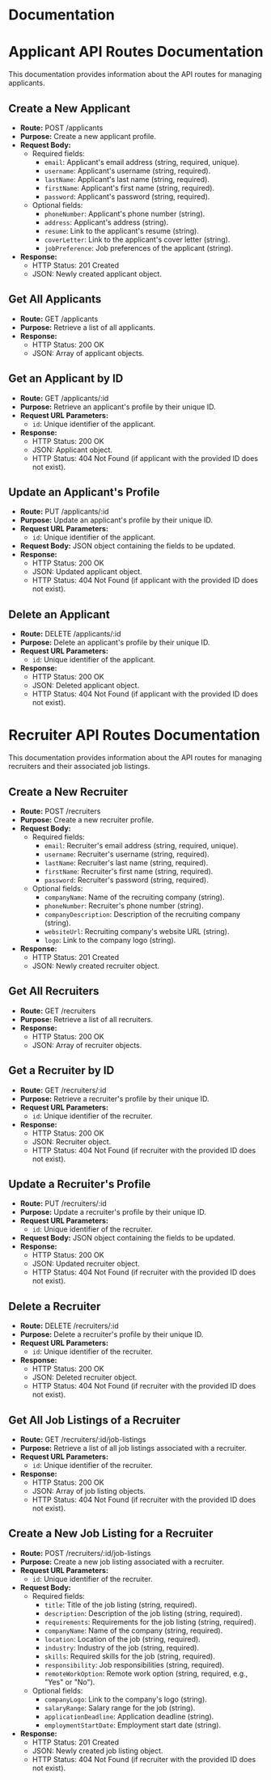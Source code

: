# Documentation

# Applicant API Routes Documentation

This documentation provides information about the API routes for managing applicants.

## Create a New Applicant

-   **Route:** POST /applicants
-   **Purpose:** Create a new applicant profile.
-   **Request Body:**
    -   Required fields:
        -   `email`: Applicant's email address (string, required, unique).
        -   `username`: Applicant's username (string, required).
        -   `lastName`: Applicant's last name (string, required).
        -   `firstName`: Applicant's first name (string, required).
        -   `password`: Applicant's password (string, required).
    -   Optional fields:
        -   `phoneNumber`: Applicant's phone number (string).
        -   `address`: Applicant's address (string).
        -   `resume`: Link to the applicant's resume (string).
        -   `coverLetter`: Link to the applicant's cover letter (string).
        -   `jobPreference`: Job preferences of the applicant (string).
-   **Response:**
    -   HTTP Status: 201 Created
    -   JSON: Newly created applicant object.

## Get All Applicants

-   **Route:** GET /applicants
-   **Purpose:** Retrieve a list of all applicants.
-   **Response:**
    -   HTTP Status: 200 OK
    -   JSON: Array of applicant objects.

## Get an Applicant by ID

-   **Route:** GET /applicants/:id
-   **Purpose:** Retrieve an applicant's profile by their unique ID.
-   **Request URL Parameters:**
    -   `id`: Unique identifier of the applicant.
-   **Response:**
    -   HTTP Status: 200 OK
    -   JSON: Applicant object.
    -   HTTP Status: 404 Not Found (if applicant with the provided ID does not exist).

## Update an Applicant's Profile

-   **Route:** PUT /applicants/:id
-   **Purpose:** Update an applicant's profile by their unique ID.
-   **Request URL Parameters:**
    -   `id`: Unique identifier of the applicant.
-   **Request Body:** JSON object containing the fields to be updated.
-   **Response:**
    -   HTTP Status: 200 OK
    -   JSON: Updated applicant object.
    -   HTTP Status: 404 Not Found (if applicant with the provided ID does not exist).

## Delete an Applicant

-   **Route:** DELETE /applicants/:id
-   **Purpose:** Delete an applicant's profile by their unique ID.
-   **Request URL Parameters:**
    -   `id`: Unique identifier of the applicant.
-   **Response:**
    -   HTTP Status: 200 OK
    -   JSON: Deleted applicant object.
    -   HTTP Status: 404 Not Found (if applicant with the provided ID does not exist).

# Recruiter API Routes Documentation

This documentation provides information about the API routes for managing recruiters and their associated job listings.

## Create a New Recruiter

-   **Route:** POST /recruiters
-   **Purpose:** Create a new recruiter profile.
-   **Request Body:**
    -   Required fields:
        -   `email`: Recruiter's email address (string, required, unique).
        -   `username`: Recruiter's username (string, required).
        -   `lastName`: Recruiter's last name (string, required).
        -   `firstName`: Recruiter's first name (string, required).
        -   `password`: Recruiter's password (string, required).
    -   Optional fields:
        -   `companyName`: Name of the recruiting company (string).
        -   `phoneNumber`: Recruiter's phone number (string).
        -   `companyDescription`: Description of the recruiting company (string).
        -   `websiteUrl`: Recruiting company's website URL (string).
        -   `logo`: Link to the company logo (string).
-   **Response:**
    -   HTTP Status: 201 Created
    -   JSON: Newly created recruiter object.

## Get All Recruiters

-   **Route:** GET /recruiters
-   **Purpose:** Retrieve a list of all recruiters.
-   **Response:**
    -   HTTP Status: 200 OK
    -   JSON: Array of recruiter objects.

## Get a Recruiter by ID

-   **Route:** GET /recruiters/:id
-   **Purpose:** Retrieve a recruiter's profile by their unique ID.
-   **Request URL Parameters:**
    -   `id`: Unique identifier of the recruiter.
-   **Response:**
    -   HTTP Status: 200 OK
    -   JSON: Recruiter object.
    -   HTTP Status: 404 Not Found (if recruiter with the provided ID does not exist).

## Update a Recruiter's Profile

-   **Route:** PUT /recruiters/:id
-   **Purpose:** Update a recruiter's profile by their unique ID.
-   **Request URL Parameters:**
    -   `id`: Unique identifier of the recruiter.
-   **Request Body:** JSON object containing the fields to be updated.
-   **Response:**
    -   HTTP Status: 200 OK
    -   JSON: Updated recruiter object.
    -   HTTP Status: 404 Not Found (if recruiter with the provided ID does not exist).

## Delete a Recruiter

-   **Route:** DELETE /recruiters/:id
-   **Purpose:** Delete a recruiter's profile by their unique ID.
-   **Request URL Parameters:**
    -   `id`: Unique identifier of the recruiter.
-   **Response:**
    -   HTTP Status: 200 OK
    -   JSON: Deleted recruiter object.
    -   HTTP Status: 404 Not Found (if recruiter with the provided ID does not exist).

## Get All Job Listings of a Recruiter

-   **Route:** GET /recruiters/:id/job-listings
-   **Purpose:** Retrieve a list of all job listings associated with a recruiter.
-   **Request URL Parameters:**
    -   `id`: Unique identifier of the recruiter.
-   **Response:**
    -   HTTP Status: 200 OK
    -   JSON: Array of job listing objects.
    -   HTTP Status: 404 Not Found (if recruiter with the provided ID does not exist).

## Create a New Job Listing for a Recruiter

-   **Route:** POST /recruiters/:id/job-listings
-   **Purpose:** Create a new job listing associated with a recruiter.
-   **Request URL Parameters:**
    -   `id`: Unique identifier of the recruiter.
-   **Request Body:**
    -   Required fields:
        -   `title`: Title of the job listing (string, required).
        -   `description`: Description of the job listing (string, required).
        -   `requirements`: Requirements for the job listing (string, required).
        -   `companyName`: Name of the company (string, required).
        -   `location`: Location of the job (string, required).
        -   `industry`: Industry of the job (string, required).
        -   `skills`: Required skills for the job (string, required).
        -   `responsibility`: Job responsibilities (string, required).
        -   `remoteWorkOption`: Remote work option (string, required, e.g., "Yes" or "No").
    -   Optional fields:
        -   `companyLogo`: Link to the company's logo (string).
        -   `salaryRange`: Salary range for the job (string).
        -   `applicationDeadline`: Application deadline (string).
        -   `employmentStartDate`: Employment start date (string).
-   **Response:**
    -   HTTP Status: 201 Created
    -   JSON: Newly created job listing object.
    -   HTTP Status: 404 Not Found (if recruiter with the provided ID does not exist).
